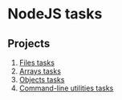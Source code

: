 # NodeJS tasks

## Projects

1. [Files tasks](https://github.com/igorshubovych/beginner-node-projects/tree/master/nodejs/files)
1. [Arrays tasks](https://github.com/igorshubovych/beginner-node-projects/tree/master/nodejs/arrays)
1. [Objects tasks](https://github.com/igorshubovych/beginner-node-projects/tree/master/nodejs/objects)
1. [Command-line utilities tasks](https://github.com/igorshubovych/beginner-node-projects/tree/master/nodejs/command-line-tools)